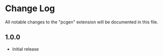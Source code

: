 # Change Log
All notable changes to the "pcgen" extension will be documented in this file.

## 1.0.0
- Initial release